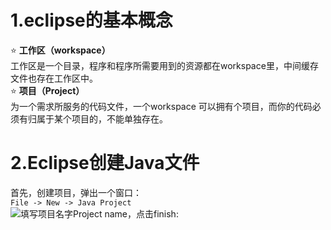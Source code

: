 # 1.eclipse的基本概念
:star: **工作区（workspace）**<br>
工作区是一个目录，程序和程序所需要用到的资源都在workspace里，中间缓存文件也存在工作区中。<br>
:star: **项目（Project）**<br>
为一个需求所服务的代码文件，一个workspace 可以拥有个项目，而你的代码必须有归属于某个项目的，不能单独存在。


# 2.Eclipse创建Java文件
首先，创建项目，弹出一个窗口：<br>
`File -> New -> Java Project`<br>
![填写项目名字Project name，点击finish:](https://img-blog.csdn.net/2018081215365551?watermark/2/text/aHR0cHM6Ly9ibG9nLmNzZG4ubmV0L3FxXzM2MjQzOTQy/font/5a6L5L2T/fontsize/400/fill/I0JBQkFCMA==/dissolve/70)

